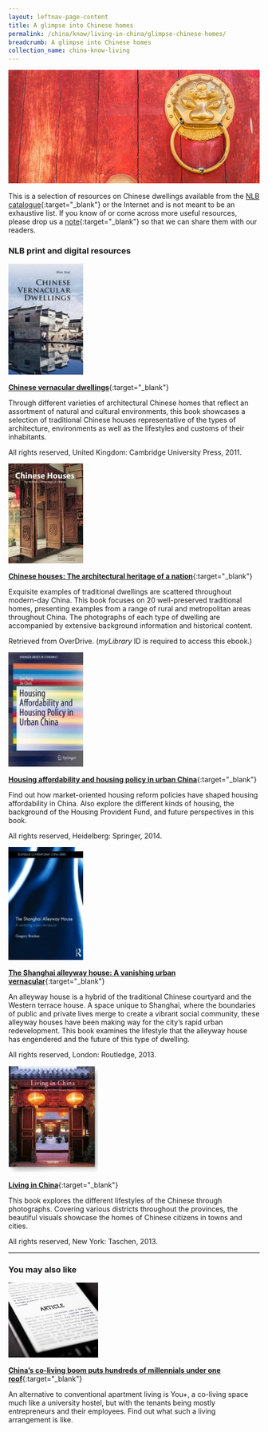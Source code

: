 ```yaml
---
layout: leftnav-page-content
title: A glimpse into Chinese homes
permalink: /china/know/living-in-china/glimpse-chinese-homes/
breadcrumb: A glimpse into Chinese homes
collection_name: china-know-living
---
```


<img src="\images\china-living\chinese-homes.jpg" alt="chinese homes" style="width:800px;" />

This is a selection of resources on Chinese dwellings available from the [NLB catalogue](http://catalogue.nlb.gov.sg/){:target="_blank"} or the Internet and is not meant to be an exhaustive list. If you know of or come across more useful resources, please drop us a [note](mailto:ref@nlb.gov.sg){:target="_blank"} so that we can share them with our readers.

### **NLB print and digital resources**

<img src="/images/book-covers/Chinese-vernacular-dwellings.jpg" style="width:150px;" />

[**Chinese vernacular dwellings**](http://eservice.nlb.gov.sg/item_holding.aspx?bid=14570275){:target="_blank"}

Through different varieties of architectural Chinese homes that reflect an assortment of natural and cultural environments, this book showcases a selection of traditional Chinese houses representative of the types of architecture, environments as well as the lifestyles and customs of their inhabitants.

All rights reserved, United Kingdom: Cambridge University Press, 2011.

<img src="/images/book-covers/Chinese-houses-The-architectural-heritage-of-a-nation.jpg" style="width:150px;" />

[**Chinese houses: The architectural heritage of a nation**](https://singapore.libraryreserve.com/10/50/en/ContentDetails.htm?id=D5C33FFB-336E-4BA1-9FE2-40B113E15ACD){:target="_blank"}

Exquisite examples of traditional dwellings are scattered throughout modern-day China. This book focuses on 20 well-preserved traditional homes, presenting examples from a range of rural and metropolitan areas throughout China. The photographs of each type of dwelling are accompanied by extensive background information and historical content.

Retrieved from OverDrive. (*myLibrary* ID is required to access this ebook.)

<img src="/images/book-covers/Housing-affordability-and-housing-policy-in-urban-China.jpg" style="width:150px;" />

[**Housing affordability and housing policy in urban China**](http://eservice.nlb.gov.sg/item_holding.aspx?bid=201117792){:target="_blank"}

Find out how market-oriented housing reform policies have shaped housing affordability in China. Also explore the different kinds of housing, the background of the Housing Provident Fund, and future perspectives in this book.

All rights reserved, Heidelberg: Springer, 2014.

<img src="/images/book-covers/The-Shanghai-alleyway-house-A-vanishing-urban-vernacular.jpg" style="width:150px;" />

[**The Shanghai alleyway house: A vanishing urban vernacular**](http://eservice.nlb.gov.sg/item_holding.aspx?bid=200136555){:target="_blank"}

An alleyway house is a hybrid of the traditional Chinese courtyard and the Western terrace house. A space unique to Shanghai, where the boundaries of public and private lives merge to create a vibrant social community, these alleyway houses have been making way for the city’s rapid urban redevelopment. This book examines the lifestyle that the alleyway house has engendered and the future of this type of dwelling.

All rights reserved, London: Routledge, 2013.

<img src="/images/book-covers/Living-in-China.jpg" style="width:180px;" />

[**Living in China**](http://eservice.nlb.gov.sg/item_holding.aspx?bid=200148329){:target="_blank"}

This book explores the different lifestyles of the Chinese through photographs. Covering various districts throughout the provinces, the beautiful visuals showcase the homes of Chinese citizens in towns and cities.

All rights reserved, New York: Taschen, 2013.

---

### **You may also like**

<img src="/images/resources/Article 3.jpg" style="width:180px;" />

[**China’s co-living boom puts hundreds of millennials under one roof**](https://qz.com/706409/chinas-co-living-boom-puts-hundreds-of-millenials-under-one-roof-heres-what-its-like-inside-one/){:target="_blank"}

An alternative to conventional apartment living is You+, a co-living space much like a university hostel, but with the tenants being mostly entrepreneurs and their employees. Find out what such a living arrangement is like.